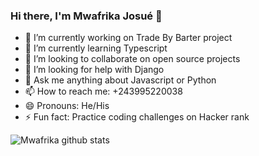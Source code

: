 ### Hi there, I'm Mwafrika Josué 👋

- 🔭 I’m currently working on Trade By Barter project
- 🌱 I’m currently learning Typescript
- 👯 I’m looking to collaborate on open source projects
- 🤔 I’m looking for help with Django
- 💬 Ask me anything about Javascript or Python
- 📫 How to reach me: +243995220038
- 😄 Pronouns: He/His
- ⚡ Fun fact: Practice coding challenges on Hacker rank

![Mwafrika github stats](https://github-readme-stats.vercel.app/api?username=mwafrika&show_icons=true&hide_border=true)
